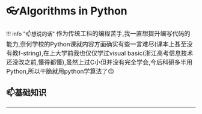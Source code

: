 # 👓Algorithms in Python 

!!! info "📫想说的话"
    <font size = 3.4>
    作为传统工科的编程苦手,我一直想提升编写代码的能力,奈何学校的Python课就内容方面确实有些一言难尽(课本上甚至没有教f-string),在上大学前我也仅仅学过visual basic(浙江高考信息技术还没改之前,懂得都懂),虽然上过C小但并没有完全学会,今后科研多半用Python,所以干脆就用python学算法了🙃
    </font>

## 📫基础知识
---

###